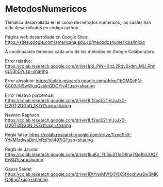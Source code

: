 # MetodosNumericos
Temática desarrollada en el curso de métodos numéricos, los cuales han sido desarrollados en código python.

Página web desarrollada en Google Sites: https://sites.google.com/americana.edu.co/medodosnumericos/inicio

A continuación tenemos cada uno de los métodos en Google Colaboratory:

Error relativo: https://colab.research.google.com/drive/1pd_PINH0txL2Rdv2xdm_MU_RhnqL53hD?usp=sharing

Error absoluto: https://colab.research.google.com/drive/1tjOMQvFN-6C09JNSwWuqQkxkrDDOYjv4?usp=sharing

Error relativo porcentual: https://colab.research.google.com/drive/1Lf2aqE21mUuJxD-Iz20Tj2DGqN_1KZrt?usp=sharing

Newton Raphson: https://colab.research.google.com/drive/1Lf2aqE21mUuJxD-Iz20Tj2DGqN_1KZrt?usp=sharing

Regla falsa: https://colab.research.google.com/drive/1izpcScX-YdkM1zdwaDmUxRzPjdj497iQ?usp=sharing

Regla de Jacobi: https://colab.research.google.com/drive/1kuKir_FL5iu3TloO9hq7QdRkUUQ76e8Q?usp=sharing

Gauss Seidel: https://colab.research.google.com/drive/1DtYrwMVfQ3YiXSfXochws6wSMKQi9LwZ?usp=sharing
